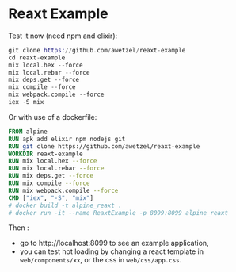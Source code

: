 Reaxt Example
=============

Test it now (need npm and elixir):

```elixir
git clone https://github.com/awetzel/reaxt-example
cd reaxt-example
mix local.hex --force
mix local.rebar --force
mix deps.get --force
mix compile --force
mix webpack.compile --force 
iex -S mix
```
Or with use of a dockerfile:

```dockerfile
FROM alpine
RUN apk add elixir npm nodejs git
RUN git clone https://github.com/awetzel/reaxt-example
WORKDIR reaxt-example
RUN mix local.hex --force
RUN mix local.rebar --force
RUN mix deps.get --force
RUN mix compile --force
RUN mix webpack.compile --force 
CMD ["iex", "-S", "mix"]
# docker build -t alpine_reaxt .
# docker run -it --name ReaxtExample -p 8099:8099 alpine_reaxt
```

Then :
- go to http://localhost:8099 to see an example application,
- you can test hot loading by changing a react template in `web/components/xx`,
  or the css in `web/css/app.css`.


